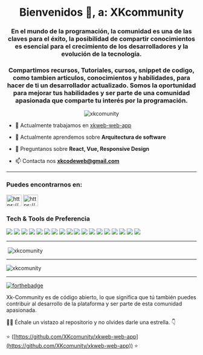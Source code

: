 <h1 align="center">Bienvenidos 👋, a: XKcommunity</h1>

<h3 align="center">En el mundo de la programación, la comunidad es una de las claves para el éxito,
la posibilidad de compartir conocimientos  es esencial para el crecimiento de los desarrolladores y la evolución de la tecnología. </h3>

<h3 align="center">Compartimos recursos, Tutoriales, cursos, snippet de codigo, como tambien articulos,  conocimientos y habilidades, para hacer de ti un desarrollador actualizado. Somos la oportunidad para mejorar tus habilidades y ser parte de una comunidad apasionada que comparte tu interés por la programación. </h3>


<p align="center"> <img src="https://komarev.com/ghpvc/?username=xkcomunity&label=Profile%20views&color=0e75b6&style=flat" alt="xkcomunity" /> </p>

- 🔭 Actualmente trabajamos en [xkweb-web-app](https://github.com/XKcomunity/xkweb-web-app)

- 🌱 Actualmente aprendemos sobre **Arquitectura de software**

- 💬 Preguntanos sobre **React, Vue, Responsive Design**

- 📫 Contacta nos **xkcodeweb@gmail.com**

---

<h3 align="left">Puedes encontrarnos en:</h3>
<p align="left">
<a href="https://www.instagram.com/xkweb/" target="_blank"><img align="center" src="https://raw.githubusercontent.com/rahuldkjain/github-profile-readme-generator/master/src/images/icons/Social/instagram.svg" alt="https://www.instagram.com/xkweb/" height="30" width="40" /></a>
<a href="https://www.youtube.com/c/xkweb/videos" target="_blank"><img align="center" src="https://raw.githubusercontent.com/rahuldkjain/github-profile-readme-generator/master/src/images/icons/Social/youtube.svg" alt="https://www.youtube.com/c/xkweb/videos" height="30" width="40" /></a>
</p>

### Tech & Tools de Preferencia

<img src = "https://img.shields.io/badge/-HTML5-E34F26?style=flat&logo=html5&logoColor=white"> <img src = "https://img.shields.io/badge/-CSS3-1572B6?style=flat&logo=css3&logoColor=white">
<img src="https://img.shields.io/badge/-Bootstrap-563D7C?style=flat&logo=bootstrap&logoColor=white">
<img src="https://img.shields.io/badge/-JavaScript-eed718?style=flat&logo=javascript&logoColor=ffffff">
<img src="https://img.shields.io/badge/-Sass-cc6699?style=flat&logo=sass&logoColor=ffffff">
<img src="https://img.shields.io/badge/-React-000000?style=flat&logo=react&logoColor=00c8ff">
<img src="https://img.shields.io/badge/-MongoDB-4DB33D?style=flat&logo=mongodb&logoColor=FFFFFF">
<img src="https://img.shields.io/badge/-GraphQL-e535ab?style=flat&logo=graphql&logoColor=FFFFFF">
<img src="https://img.shields.io/badge/-Express.js-787878?style=flat">
<img src="https://img.shields.io/badge/-Node.js-3C873A?style=flat&logo=Node.js&logoColor=white">
<img src="https://img.shields.io/badge/-Firebase-FFA611?style=flat&logo=firebase&logoColor=FFFFFF">
<img src="http://img.shields.io/badge/-Google%20Cloud%20Platform-4285F4?style=flat&logo=google%20cloud&logoColor=white">
<img src="https://img.shields.io/badge/-Progressive Web Apps-5A0FC8?style=flat">
<img src="http://img.shields.io/badge/-Git-F1502F?style=flat&logo=git&logoColor=FFFFFF">
<img src="http://img.shields.io/badge/-Github-000000?style=flat&logo=github&logoColor=FFFFFF">
<img src="http://img.shields.io/badge/-VS%20Code-007ACC?style=flat&logo=visual%20studio%20code&logoColor=white">
<img src="http://img.shields.io/badge/-Heroku-430098?style=flat&logo=heroku&logoColor=white">
<img src="http://img.shields.io/badge/-Vercel-black?style=flat&logo=vercel&logoColor=white">

---


<p>&nbsp;<img align="center" src="https://github-readme-stats.vercel.app/api?username=xkcomunity&show_icons=true&locale=en" alt="xkcomunity" /></p>


---

<p><img align="center" src="https://github-readme-streak-stats.herokuapp.com/?user=xkcomunity&" alt="xkcomunity" /></p>

---


[![forthebadge](https://forthebadge.com/images/badges/built-with-love.svg)]([https://forthebadge.com](https://github.com/XKcomunity))

<p>Xk-Community es de código abierto, lo que significa que tú también puedes contribuir al desarrollo de la plataforma y ser parte de esta comunidad apasionada.  </p>
  
<p>👨‍💻 Échale un vistazo al repositorio y no olvides darle una estrella. 👇</p>

:star: ([https://github.com/XKcomunity/xkweb-web-app](https://github.com/XKcomunity/xkweb-web-app)) :star:
